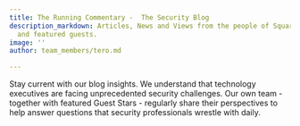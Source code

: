 ```yaml
---
title: The Running Commentary -  The Security Blog
description_markdown: Articles, News and Views from the people of Squared Circle Security
  and featured guests.
image: ''
author: team_members/tero.md

---
```

Stay current with our blog insights. We understand that technology executives are facing unprecedented security challenges. Our own team - together with featured Guest Stars - regularly share their perspectives to help answer questions that security professionals wrestle with daily.